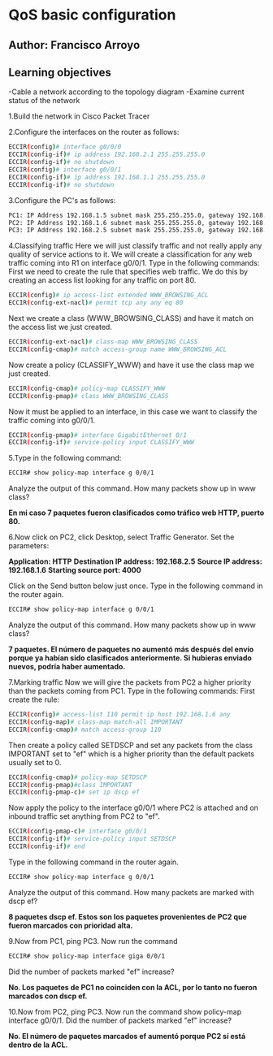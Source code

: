 # QoS basic configuration

## Author: Francisco Arroyo

## Learning objectives

-Cable a network according to the topology diagram
-Examine current status of the network

1.Build the network in Cisco Packet Tracer

2.Configure the interfaces on the router as follows:

```bash
ECCIR(config)# interface g0/0/0
ECCIR(config-if)# ip address 192.168.2.1 255.255.255.0
ECCIR(config-if)# no shutdown
ECCIR(config)# interface g0/0/1
ECCIR(config-if)# ip address 192.168.1.1 255.255.255.0
ECCIR(config-if)# no shutdown
```

3.Configure the PC's as follows:

```bash
PC1: IP Address 192.168.1.5 subnet mask 255.255.255.0, gateway 192.168.1.1
PC2: IP Address 192.168.1.6 subnet mask 255.255.255.0, gateway 192.168.1.1
PC3: IP Address 192.168.2.5 subnet mask 255.255.255.0, gateway 192.168.2.1
```

4.Classifying traffic Here we will just classify traffic and not really apply any quality of service actions to it.
We will create a classification for any web traffic coming into R1 on interface g0/0/1.
Type in the following commands: First we need to create the rule that specifies web traffic. We do this by creating an access list looking for any traffic on port 80.

```bash
ECCIR(config)# ip access-list extended WWW_BROWSING_ACL
ECCIR(config-ext-nacl)# permit tcp any any eq 80
```

Next we create a class (WWW_BROWSING_CLASS) and have it match on the access list we just created.

```bash
ECCIR(config-ext-nacl)# class-map WWW_BROWSING_CLASS
ECCIR(config-cmap)# match access-group name WWW_BROWSING_ACL
```

Now create a policy (CLASSIFY_WWW) and have it use the class map we just created.

```bash
ECCIR(config-cmap)# policy-map CLASSIFY_WWW
ECCIR(config-pmap)# class WWW_BROWSING_CLASS
```

Now it must be applied to an interface, in this case we want to classify the traffic coming into g0/0/1.

```bash
ECCIR(config-pmap)# interface GigabitEthernet 0/1
ECCIR(config-if)# service-policy input CLASSIFY_WWW
```

5.Type in the following command:

```bash
ECCIR# show policy-map interface g 0/0/1
```

Analyze the output of this command. How many packets show up in www class?

**En mi caso 7 paquetes fueron clasificados como tráfico web HTTP, puerto 80.**

6.Now click on PC2, click Desktop, select Traffic Generator. Set the parameters:

**Application: HTTP**
**Destination IP address: 192.168.2.5**
**Source IP address: 192.168.1.6**
**Starting source port: 4000**

Click on the Send button below just once. Type in the following command in the router again.

```bash
ECCIR# show policy-map interface g 0/0/1
```

Analyze the output of this command. How many packets show up in www class?

**7 paquetes. El número de paquetes no aumentó más después del envío porque ya habían sido clasificados anteriormente. Si hubieras enviado nuevos, podría haber aumentado.**

7.Marking traffic Now we will give the packets from PC2 a higher priority than the packets coming from PC1. Type in the following commands: First create the rule:

```bash
ECCIR(config)# access-list 110 permit ip host 192.168.1.6 any
ECCIR(config-map)# class-map match-all IMPORTANT
ECCIR(config-cmap)# match access-group 110
```

Then create a policy called SETDSCP and set any packets from the class IMPORTANT set to "ef" which is a higher priority than the default packets usually set to 0.

```bash
ECCIR(config-cmap)# policy-map SETDSCP
ECCIR(config-pmap)#class IMPORTANT
ECCIR(config-pmap-c)# set ip dscp ef
```

Now apply the policy to the interface g0/0/1 where PC2 is attached and on inbound traffic set anything from PC2 to "ef".

```bash
ECCIR(config-pmap-c)# interface g0/0/1
ECCIR(config-if)# service-policy input SETDSCP
ECCIR(config-if)# end
```

Type in the following command in the router again.

```bash
ECCIR# show policy-map interface g 0/0/1
```

Analyze the output of this command. How many packets are marked with dscp ef?

**8 paquetes dscp ef. Estos son los paquetes provenientes de PC2 que fueron marcados con prioridad alta.**

9.Now from PC1, ping PC3. Now run the command

```bash
ECCIR# show policy-map interface giga 0/0/1
```

Did the number of packets marked "ef" increase?

**No. Los paquetes de PC1 no coinciden con la ACL, por lo tanto no fueron marcados con dscp ef.**

10.Now from PC2, ping PC3. Now run the command show policy-map interface g0/0/1.
Did the number of packets marked "ef" increase?

**No. El número de paquetes marcados ef aumentó porque PC2 sí está dentro de la ACL.**
